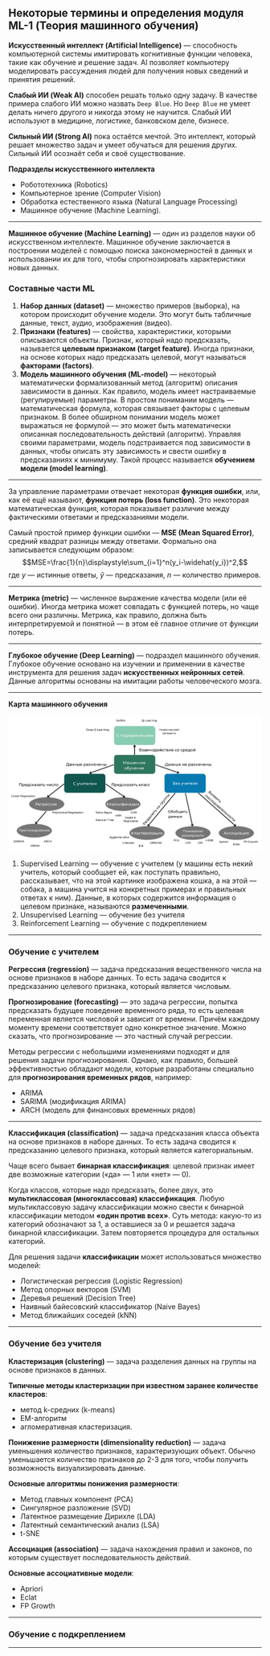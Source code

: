 ## Некоторые термины и определения модуля ML-1 (Теория машинного обучения) ##

**Искусственный интеллект (Artificial Intelligence)**&nbsp;&mdash; способность
компьютерной системы имитировать когнитивные функции человека, такие как
обучение и решение задач. AI позволяет компьютеру моделировать рассуждения людей
для получения новых сведений и принятия решений.

**Слабый ИИ (Weak AI)** способен решать только одну задачу. В качестве примера
слабого ИИ можно назвать `Deep Blue`. Но `Deep Blue` не умеет делать ничего
другого и никогда этому не научится. Слабый ИИ используют в медицине, логистике,
банковском деле, бизнесе.

**Сильный ИИ (Strong AI)** пока остаётся мечтой. Это интеллект, который решает
множество задач и умеет обучаться для решения других. Сильный ИИ осознаёт себя и
своё существование.

**Подразделы искусственного интеллекта**

- Робототехника (Robotics)
- Компьютерное зрение (Computer Vision)
- Обработка естественного языка (Natural Language Processing)
- Машинное обучение (Machine Learning).

----

**Машинное обучение (Machine Learning)**&nbsp;&mdash; один из разделов науки об
искусственном интеллекте. Машинное обучение заключается в построении моделей с
помощью поиска закономерностей в данных и использовании их для того, чтобы
спрогнозировать характеристики новых данных.

### Составные части ML ###

1. **Набор данных (dataset)**&nbsp;&mdash; множество примеров (выборка), на
котором происходит обучение модели. Это могут быть табличные данные, текст,
аудио, изображения (видео).
2. **Признаки (features)**&nbsp;&mdash; свойства, характеристики, которыми
описываются объекты. Признак, который надо предсказать, называется
**целевым признаком (target feature)**. Иногда признаки, на основе которых надо
предсказать целевой, могут называться **факторами (factors)**.
3. **Модель машинного обучения (ML-model)**&nbsp;&mdash; некоторый математически
формализованный метод (алгоритм) описания зависимости в данных. Как правило,
модель имеет настраиваемые (регулируемые) параметры. В простом понимании
модель&nbsp;&mdash; математическая формула, которая связывает факторы с целевым
признаком. В более обширном понимании модель может выражаться не
формулой&nbsp;&mdash; это может быть математически описанная последовательность
действий (алгоритм). Управляя своими параметрами, модель подстраивается под
зависимости в данных, чтобы описать эту зависимость и свести ошибку в
предсказаниях к минимуму. Такой процесс называется
**обучением модели (model learning)**.

----

За управление параметрами отвечает некоторая **функция ошибки**, или, как её ещё
называют, **функция потерь (loss function)**. Это некоторая математическая
функция, которая показывает различие между фактическими ответами и
предсказаниями модели.

Самый простой пример функции ошибки&nbsp;&mdash; **MSE (Mean Squared Error)**,
средний квадрат разницы между ответами. Формально она записывается следующим
образом:
$$MSE=\frac{1}{n}\displaystyle\sum_{i=1}^n(y_i-\widehat{y_i})^2,$$
где $y$&nbsp;&mdash; истинные ответы, $\widehat{y}$&nbsp;&mdash; предсказания,
$n$&nbsp;&mdash; количество примеров.

----

**Метрика (metric)**&nbsp;&mdash; численное выражение качества модели (или её
ошибки). Иногда метрика может совпадать с функцией потерь, но чаще всего они
различны. Метрика, как правило, должна быть интерпретируемой и понятной&nbsp;&mdash;
в этом её главное отличие от функции потерь.

----

**Глубокое обучение (Deep Learning)**&nbsp;&mdash; подраздел машинного обучения.
Глубокое обучение основано на изучении и применении в качестве инструмента для
решения задач **искусственных нейронных сетей**. Данные алгоритмы основаны на
имитации работы человеческого мозга.

----

**Карта машинного обучения**

![Карта машинного обучения](ml-map.png)

1. Supervised Learning&nbsp;&mdash; обучение с учителем (у машины есть некий
учитель, который сообщает ей, как поступать правильно, рассказывает, что на этой
картинке изображена кошка, а на этой&nbsp;&mdash; собака, а машина учится на
конкретных примерах и правильных ответах к ним). Данные, в которых содержится
информация о целевом признаке, называются **размеченными**.
2. Unsupervised Learning&nbsp;&mdash; обучение без учителя
3. Reinforcement Learning&nbsp;&mdash; обучение с подкреплением

----

### Обучение с учителем ###

**Регрессия (regression)**&nbsp;&mdash; задача предсказания вещественного числа
на основе признаков в наборе данных. То есть задача сводится к предсказанию
целевого признака, который является числовым.

**Прогнозирование (forecasting)**&nbsp;&mdash; это задача регрессии, попытка
предсказать будущее поведение временного ряда, то есть целевая переменная
является числовой и зависит от времени. Причём каждому моменту времени
соответствует одно конкретное значение. Можно сказать, что
прогнозирование&nbsp;&mdash; это частный случай регрессии.

Методы регрессии с небольшими изменениями подходят и для решения задачи
прогнозирования. Однако, как правило, большей эффективностью обладают модели,
которые разработаны специально для **прогнозирования временных рядов**,
например:

- ARIMA
- SARIMA (модификация ARIMA)
- ARCH (модель для финансовых временных рядов)

----

**Классификация (classification)**&nbsp;&mdash; задача предсказания класса
объекта на основе признаков в наборе данных. То есть задача сводится к
предсказанию целевого признака, который является категориальным.

Чаще всего бывает **бинарная классификация**: целевой признак имеет две
возможные категории (&laquo;да&raquo;&nbsp;&mdash; 1 или
&laquo;нет&raquo;&nbsp;&mdash; 0).

Когда классов, которые надо предсказать, более двух, это
**мультиклассовая (многоклассовая) классификация**. Любую мультиклассовую задачу
классификации можно свести к бинарной классификации методом
**&laquo;один против всех&raquo;**. Суть метода: какую-то из категорий
обозначают за 1, а оставшиеся за 0 и решается задача бинарной классификации.
Затем повторяется процедура для остальных категорий.

Для решения задачи **классификации** может использоваться множество моделей:

- Логистическая регрессия (Logistic Regression)
- Метод опорных векторов (SVM)
- Деревья решений (Decision Tree)
- Наивный байесовский классификатор (Naive Bayes)
- Метод ближайших соседей (kNN)

----

### Обучение без учителя ###

**Кластеризация (clustering)**&nbsp;&mdash; задача разделения данных на группы
на основе признаков в данных.

**Типичные методы кластеризации при известном заранее количестве кластеров**:

- метод k-средних (k-means)
- EM-алгоритм
- агломеративная кластеризация.

**Понижение размерности (dimensionality reduction)**&nbsp;&mdash; задача
уменьшения количество признаков, характеризующих объект. Обычно уменьшается
количество признаков до 2-3 для того, чтобы получить возможность визуализировать
данные.

**Основные алгоритмы понижения размерности**:

- Метод главных компонент (PCA)
- Сингулярное разложение (SVD)
- Латентное размещение Дирихле (LDA)
- Латентный семантический анализ (LSA)
- t-SNE

**Ассоциация (association)**&nbsp;&mdash; задача нахождения правил и законов, по
которым существует последовательность действий.

**Основные ассоциативные модели**:

- Apriori
- Eclat
- FP Growth

----

### Обучение с подкреплением ###

----
